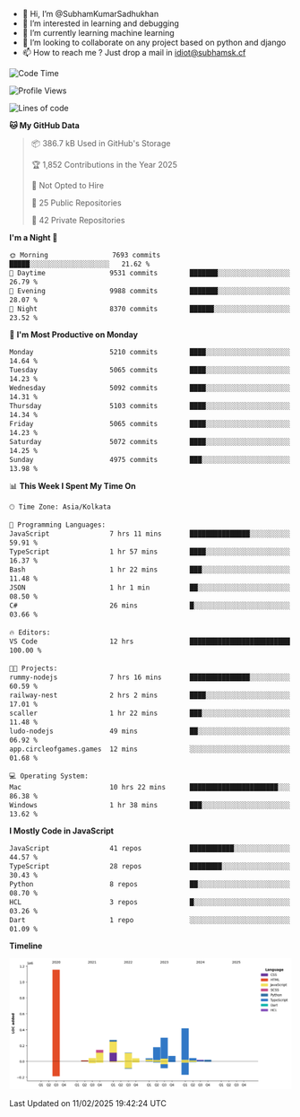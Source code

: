 - 👋 Hi, I’m @SubhamKumarSadhukhan
- 👀 I’m interested in learning and debugging
- 🌱 I’m currently learning machine learning
- 💞️ I’m looking to collaborate on any project based on python and django
- 📫 How to reach me ?
      Just drop a mail in idiot@subhamsk.cf

<!---
SubhamKumarSadhukhan/SubhamKumarSadhukhan is a ✨ special ✨ repository because its `README.md` (this file) appears on your GitHub profile.
You can click the Preview link to take a look at your changes.
--->


<!--START_SECTION:waka-->
![Code Time](http://img.shields.io/badge/Code%20Time-2%2C749%20hrs%2013%20mins-blue)

![Profile Views](http://img.shields.io/badge/Profile%20Views-0-blue)

![Lines of code](https://img.shields.io/badge/From%20Hello%20World%20I%27ve%20Written-2.8%20million%20lines%20of%20code-blue)

**🐱 My GitHub Data** 

> 📦 386.7 kB Used in GitHub's Storage 
 > 
> 🏆 1,852 Contributions in the Year 2025
 > 
> 🚫 Not Opted to Hire
 > 
> 📜 25 Public Repositories 
 > 
> 🔑 42 Private Repositories 
 > 
**I'm a Night 🦉** 

```text
🌞 Morning                7693 commits        █████░░░░░░░░░░░░░░░░░░░░   21.62 % 
🌆 Daytime                9531 commits        ███████░░░░░░░░░░░░░░░░░░   26.79 % 
🌃 Evening                9988 commits        ███████░░░░░░░░░░░░░░░░░░   28.07 % 
🌙 Night                  8370 commits        ██████░░░░░░░░░░░░░░░░░░░   23.52 % 
```
📅 **I'm Most Productive on Monday** 

```text
Monday                   5210 commits        ████░░░░░░░░░░░░░░░░░░░░░   14.64 % 
Tuesday                  5065 commits        ████░░░░░░░░░░░░░░░░░░░░░   14.23 % 
Wednesday                5092 commits        ████░░░░░░░░░░░░░░░░░░░░░   14.31 % 
Thursday                 5103 commits        ████░░░░░░░░░░░░░░░░░░░░░   14.34 % 
Friday                   5065 commits        ████░░░░░░░░░░░░░░░░░░░░░   14.23 % 
Saturday                 5072 commits        ████░░░░░░░░░░░░░░░░░░░░░   14.25 % 
Sunday                   4975 commits        ███░░░░░░░░░░░░░░░░░░░░░░   13.98 % 
```


📊 **This Week I Spent My Time On** 

```text
🕑︎ Time Zone: Asia/Kolkata

💬 Programming Languages: 
JavaScript               7 hrs 11 mins       ███████████████░░░░░░░░░░   59.91 % 
TypeScript               1 hr 57 mins        ████░░░░░░░░░░░░░░░░░░░░░   16.37 % 
Bash                     1 hr 22 mins        ███░░░░░░░░░░░░░░░░░░░░░░   11.48 % 
JSON                     1 hr 1 min          ██░░░░░░░░░░░░░░░░░░░░░░░   08.50 % 
C#                       26 mins             █░░░░░░░░░░░░░░░░░░░░░░░░   03.66 % 

🔥 Editors: 
VS Code                  12 hrs              █████████████████████████   100.00 % 

🐱‍💻 Projects: 
rummy-nodejs             7 hrs 16 mins       ███████████████░░░░░░░░░░   60.59 % 
railway-nest             2 hrs 2 mins        ████░░░░░░░░░░░░░░░░░░░░░   17.01 % 
scaller                  1 hr 22 mins        ███░░░░░░░░░░░░░░░░░░░░░░   11.48 % 
ludo-nodejs              49 mins             ██░░░░░░░░░░░░░░░░░░░░░░░   06.92 % 
app.circleofgames.games  12 mins             ░░░░░░░░░░░░░░░░░░░░░░░░░   01.68 % 

💻 Operating System: 
Mac                      10 hrs 22 mins      ██████████████████████░░░   86.38 % 
Windows                  1 hr 38 mins        ███░░░░░░░░░░░░░░░░░░░░░░   13.62 % 
```

**I Mostly Code in JavaScript** 

```text
JavaScript               41 repos            ███████████░░░░░░░░░░░░░░   44.57 % 
TypeScript               28 repos            ████████░░░░░░░░░░░░░░░░░   30.43 % 
Python                   8 repos             ██░░░░░░░░░░░░░░░░░░░░░░░   08.70 % 
HCL                      3 repos             █░░░░░░░░░░░░░░░░░░░░░░░░   03.26 % 
Dart                     1 repo              ░░░░░░░░░░░░░░░░░░░░░░░░░   01.09 % 
```



**Timeline**

![Lines of Code chart](https://raw.githubusercontent.com/SubhamKumarSadhukhan/SubhamKumarSadhukhan/main/assets/bar_graph.png)


 Last Updated on 11/02/2025 19:42:24 UTC
<!--END_SECTION:waka-->

